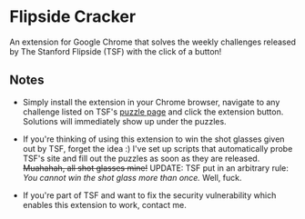 # Flipside Cracker

An extension for Google Chrome that solves the weekly challenges released by The Stanford Flipside (TSF) with the click of a button!

## Notes

+ Simply install the extension in your Chrome browser, navigate to any challenge listed on TSF's [puzzle page](http://stanfordflipside.com/category/puzzles/) and click the extension button. Solutions will immediately show up under the puzzles.

+ If you're thinking of using this extension to win the shot glasses given out by TSF, forget the idea :) I've set up scripts that automatically probe TSF's site and fill out the puzzles as soon as they are released. ~~Muahahah, all shot glasses mine!~~ UPDATE: TSF put in an arbitrary rule: *You cannot win the shot glass more than once.* Well, fuck.

+ If you're part of TSF and want to fix the security vulnerability which enables this extension to work, contact me.



